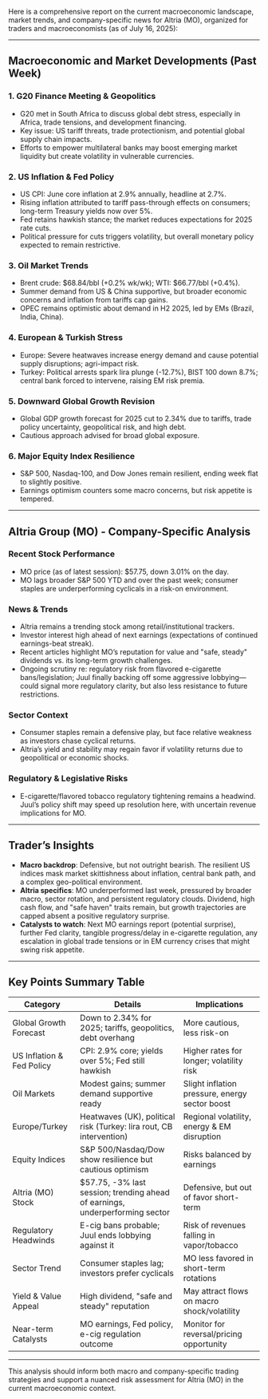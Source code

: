 Here is a comprehensive report on the current macroeconomic landscape, market trends, and company-specific news for Altria (MO), organized for traders and macroeconomists (as of July 16, 2025):

---

## Macroeconomic and Market Developments (Past Week)

### 1. G20 Finance Meeting & Geopolitics
- G20 met in South Africa to discuss global debt stress, especially in Africa, trade tensions, and development financing. 
- Key issue: US tariff threats, trade protectionism, and potential global supply chain impacts.
- Efforts to empower multilateral banks may boost emerging market liquidity but create volatility in vulnerable currencies.

### 2. US Inflation & Fed Policy
- US CPI: June core inflation at 2.9% annually, headline at 2.7%.
- Rising inflation attributed to tariff pass-through effects on consumers; long-term Treasury yields now over 5%.
- Fed retains hawkish stance; the market reduces expectations for 2025 rate cuts.
- Political pressure for cuts triggers volatility, but overall monetary policy expected to remain restrictive.

### 3. Oil Market Trends
- Brent crude: $68.84/bbl (+0.2% wk/wk); WTI: $66.77/bbl (+0.4%).
- Summer demand from US & China supportive, but broader economic concerns and inflation from tariffs cap gains.
- OPEC remains optimistic about demand in H2 2025, led by EMs (Brazil, India, China).

### 4. European & Turkish Stress
- Europe: Severe heatwaves increase energy demand and cause potential supply disruptions; agri-impact risk.
- Turkey: Political arrests spark lira plunge (-12.7%), BIST 100 down 8.7%; central bank forced to intervene, raising EM risk premia.

### 5. Downward Global Growth Revision
- Global GDP growth forecast for 2025 cut to 2.34% due to tariffs, trade policy uncertainty, geopolitical risk, and high debt.
- Cautious approach advised for broad global exposure.

### 6. Major Equity Index Resilience
- S&P 500, Nasdaq-100, and Dow Jones remain resilient, ending week flat to slightly positive.
- Earnings optimism counters some macro concerns, but risk appetite is tempered.

---

## Altria Group (MO) - Company-Specific Analysis

### Recent Stock Performance
- MO price (as of latest session): $57.75, down 3.01% on the day.
- MO lags broader S&P 500 YTD and over the past week; consumer staples are underperforming cyclicals in a risk-on environment.

### News & Trends
- Altria remains a trending stock among retail/institutional trackers.
- Investor interest high ahead of next earnings (expectations of continued earnings-beat streak).
- Recent articles highlight MO’s reputation for value and "safe, steady" dividends vs. its long-term growth challenges.
- Ongoing scrutiny re: regulatory risk from flavored e-cigarette bans/legislation; Juul finally backing off some aggressive lobbying—could signal more regulatory clarity, but also less resistance to future restrictions.

### Sector Context
- Consumer staples remain a defensive play, but face relative weakness as investors chase cyclical returns.
- Altria’s yield and stability may regain favor if volatility returns due to geopolitical or economic shocks.

### Regulatory & Legislative Risks
- E-cigarette/flavored tobacco regulatory tightening remains a headwind. Juul’s policy shift may speed up resolution here, with uncertain revenue implications for MO.

---

## Trader’s Insights

- **Macro backdrop**: Defensive, but not outright bearish. The resilient US indices mask market skittishness about inflation, central bank path, and a complex geo-political environment.
- **Altria specifics**: MO underperformed last week, pressured by broader macro, sector rotation, and persistent regulatory clouds. Dividend, high cash flow, and "safe haven" traits remain, but growth trajectories are capped absent a positive regulatory surprise.
- **Catalysts to watch**: Next MO earnings report (potential surprise), further Fed clarity, tangible progress/delay in e-cigarette regulation, any escalation in global trade tensions or in EM currency crises that might swing risk appetite.

---

## Key Points Summary Table

| Category                   | Details                                                                          | Implications                                   |
|----------------------------|----------------------------------------------------------------------------------|------------------------------------------------|
| Global Growth Forecast     | Down to 2.34% for 2025; tariffs, geopolitics, debt overhang                      | More cautious, less risk-on                    |
| US Inflation & Fed Policy  | CPI: 2.9% core; yields over 5%; Fed still hawkish                                | Higher rates for longer; volatility risk       |
| Oil Markets                | Modest gains; summer demand supportive ready                                     | Slight inflation pressure, energy sector boost |
| Europe/Turkey              | Heatwaves (UK), political risk (Turkey: lira rout, CB intervention)              | Regional volatility, energy & EM disruption    |
| Equity Indices             | S&P 500/Nasdaq/Dow show resilience but cautious optimism                         | Risks balanced by earnings                     |
| Altria (MO) Stock          | $57.75, -3% last session; trending ahead of earnings, underperforming sector     | Defensive, but out of favor short-term         |
| Regulatory Headwinds       | E-cig bans probable; Juul ends lobbying against it                               | Risk of revenues falling in vapor/tobacco      |
| Sector Trend               | Consumer staples lag; investors prefer cyclicals                                 | MO less favored in short-term rotations        |
| Yield & Value Appeal       | High dividend, "safe and steady" reputation                                     | May attract flows on macro shock/volatility    |
| Near-term Catalysts        | MO earnings, Fed policy, e-cig regulation outcome                                | Monitor for reversal/pricing opportunity       |

---

This analysis should inform both macro and company-specific trading strategies and support a nuanced risk assessment for Altria (MO) in the current macroeconomic context.